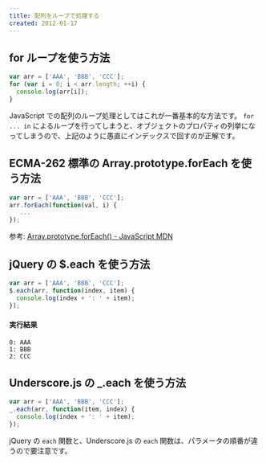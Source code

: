```yaml
---
title: 配列をループで処理する
created: 2012-01-17
---
```


for ループを使う方法
----

```javascript
var arr = ['AAA', 'BBB', 'CCC'];
for (var i = 0; i < arr.length; ++i) {
  console.log(arr[i]);
}
```

JavaScript での配列のループ処理としてはこれが一番基本的な方法です。
`for ... in` によるループを行ってしまうと、オブジェクトのプロパティの列挙になってしまうので、上記のように愚直にインデックスで回すのが正解です。


ECMA-262 標準の Array.prototype.forEach を使う方法
----

```javascript
var arr = ['AAA', 'BBB', 'CCC'];
arr.forEach(function(val, i) {
   ...
});
```

参考: [Array.prototype.forEach() - JavaScript MDN](https://developer.mozilla.org/ja/docs/Web/JavaScript/Reference/Global_Objects/Array/forEach)


jQuery の $.each を使う方法
----

```javascript
var arr = ['AAA', 'BBB', 'CCC'];
$.each(arr, function(index, item) {
  console.log(index + ': ' + item);
});
```

#### 実行結果
```
0: AAA
1: BBB
2: CCC
```

Underscore.js の _.each を使う方法
----

```javascript
var arr = ['AAA', 'BBB', 'CCC'];
_.each(arr, function(item, index) {
  console.log(index + ': ' + item);
});
```

jQuery の `each` 関数と、Underscore.js の `each` 関数は、パラメータの順番が違うので要注意です。


